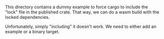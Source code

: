 This directory contains a dummy example to force cargo to include the "lock" file in the published
crate. That way, we can do a wasm build with the locked dependencies.

Unfortunately, simply "including" it doesn't work. We need to either add an example or a binary target.
